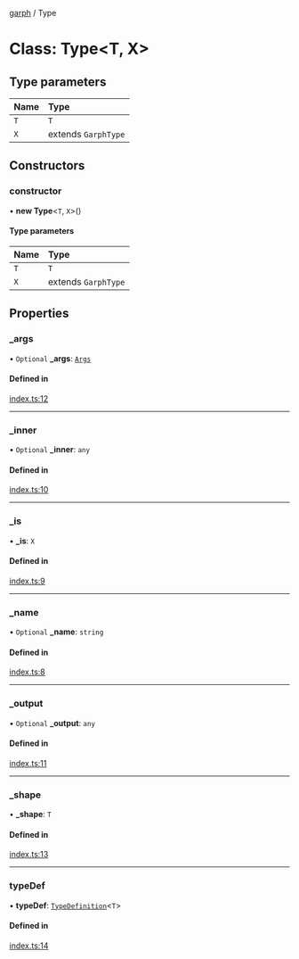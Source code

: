 [garph](../index.md) / Type

# Class: Type<T, X\>

## Type parameters

| Name | Type |
| :------ | :------ |
| `T` | `T` |
| `X` | extends `GarphType` |

## Constructors

### constructor

• **new Type**<`T`, `X`\>()

#### Type parameters

| Name | Type |
| :------ | :------ |
| `T` | `T` |
| `X` | extends `GarphType` |

## Properties

### \_args

• `Optional` **\_args**: [`Args`](../index.md#args)

#### Defined in

[index.ts:12](https://github.com/stepci/garph/blob/4139f80/src/index.ts#L12)

___

### \_inner

• `Optional` **\_inner**: `any`

#### Defined in

[index.ts:10](https://github.com/stepci/garph/blob/4139f80/src/index.ts#L10)

___

### \_is

• **\_is**: `X`

#### Defined in

[index.ts:9](https://github.com/stepci/garph/blob/4139f80/src/index.ts#L9)

___

### \_name

• `Optional` **\_name**: `string`

#### Defined in

[index.ts:8](https://github.com/stepci/garph/blob/4139f80/src/index.ts#L8)

___

### \_output

• `Optional` **\_output**: `any`

#### Defined in

[index.ts:11](https://github.com/stepci/garph/blob/4139f80/src/index.ts#L11)

___

### \_shape

• **\_shape**: `T`

#### Defined in

[index.ts:13](https://github.com/stepci/garph/blob/4139f80/src/index.ts#L13)

___

### typeDef

• **typeDef**: [`TypeDefinition`](../index.md#typedefinition)<`T`\>

#### Defined in

[index.ts:14](https://github.com/stepci/garph/blob/4139f80/src/index.ts#L14)
